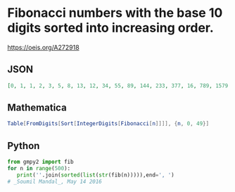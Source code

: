 # Fibonacci numbers with the base 10 digits sorted into increasing order\.
https://oeis.org/A272918
## JSON
```JSON
[0, 1, 1, 2, 3, 5, 8, 13, 12, 34, 55, 89, 144, 233, 377, 16, 789, 1579, 2458, 1148, 5667, 1469, 11177, 25678, 34668, 2557, 112339, 114689, 111378, 122459, 2348, 1234669, 123789, 2345578, 257788, 2245679, 1233459, 11245778, 1368899, 23456689, 11233455, 11145568]
```
## Mathematica
```Mathematica
Table[FromDigits[Sort[IntegerDigits[Fibonacci[n]]]], {n, 0, 49}]
```
## Python
```Python
from gmpy2 import fib
for n in range(500):
   print(''.join(sorted(list(str(fib(n))))),end=', ')
# _Soumil Mandal_, May 14 2016
```
